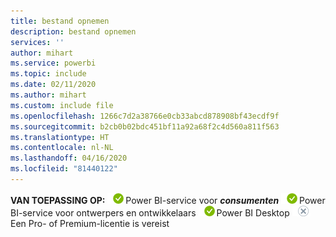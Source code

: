 ```yaml
---
title: bestand opnemen
description: bestand opnemen
services: ''
author: mihart
ms.service: powerbi
ms.topic: include
ms.date: 02/11/2020
ms.author: mihart
ms.custom: include file
ms.openlocfilehash: 1266c7d2a38766e0cb33abcd878908bf43ecdf9f
ms.sourcegitcommit: b2cb0b02bdc451bf11a92a68f2c4d560a811f563
ms.translationtype: HT
ms.contentlocale: nl-NL
ms.lasthandoff: 04/16/2020
ms.locfileid: "81440122"
---
```

<Token>**VAN TOEPASSING OP:** ![ja](media/yes.png)Power BI-service voor ***consumenten*** ![ja](media/yes.png)Power BI-service voor ontwerpers en ontwikkelaars ![ja](media/yes.png)Power BI Desktop ![nee](media/no.png)Een Pro- of Premium-licentie is vereist</Token>